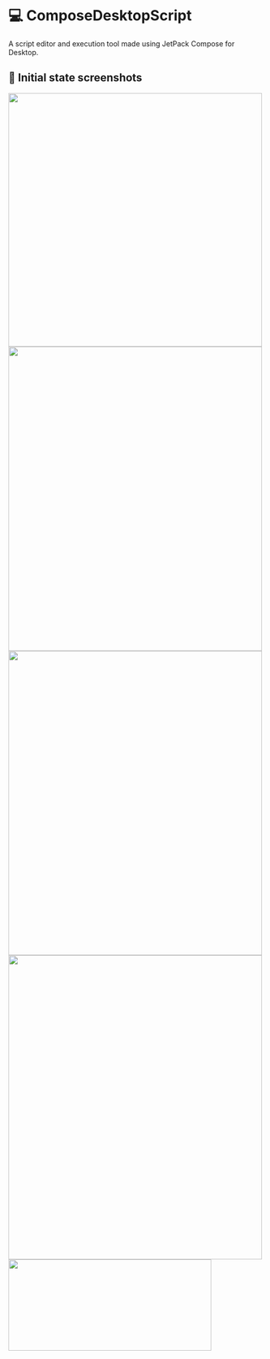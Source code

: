 # 💻 ComposeDesktopScript 
A script editor and execution tool made using JetPack Compose for Desktop.

## 📸 Initial state screenshots
<img src="https://github.com/user-attachments/assets/9b9b9a87-743f-4430-a075-472bed6332d2" width="500" height="500">
<img src="https://github.com/user-attachments/assets/3d7ff2aa-696c-4f3d-95e8-7aca758e4509" width="500" height="600">
<img src="https://github.com/user-attachments/assets/4d35ce4c-0b0e-4a02-8003-82d31c78f5fb" width="500" height="600">
<img src="https://github.com/user-attachments/assets/a69895f5-3a21-4645-b861-7dcc4fda50b1" width="500" height="600">
<br>
<img src="https://github.com/user-attachments/assets/36149732-db50-4dd1-b20b-612e30a1a6c5" width="400" height="180">





